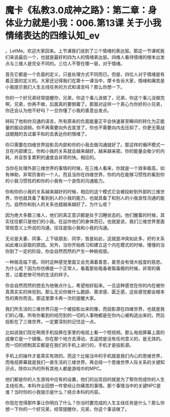 # 魔卡《私教3.0成神之路》：第二章：身体业力就是小我：006.第13课 关于小我情绪表达的四维认知_ev

。LetMe。欢迎大家回来。上节课我们说到了三个情绪的表达层。那这一节课呢我们来说最后一个，也就是最好的四为人的情绪表达层。四维人看待情绪的根本出发点与三维人是完全不同的。三位人不管在哪一层，对于情绪。

首先它都是一个负面的定义，只是处理方式不同而已。但是，四位人对于情绪是有着正面的定义的。大家还记得我们在第十一课当中，摩卡告诉大家，情绪和痛苦是小我提示我们人生主线任务的方式和语言吗？那么你想一下。

你的一个好兄弟经常提醒你，兄弟，你这个事儿该做了，兄弟，你这个事儿没做完啊，兄弟，你再不做，后面真的要倒霉了。那面对这样一个真心为你好的小兄弟，你还会认为他不好吗？一旦你懂了小我的善意出发点。

转码了他和你沟通的语言。所有原来的负面能量正平会快速甚至瞬间的转化为正能量的振动调频。你不再需要向外去宣泄了，你也不需要向内去压抑了，你更无需战战兢兢的去试着平和的去表达你的情绪了。

你只需要在四维世界投影员内部和你的小我去做沟通就好了。那这样的循环模式一旦在内部建立，你和小我的关系就会越来越好，越来越亲密。你的能量会极少的内耗，并且恢复累积的速度会非常的快。相应的。

当你在处理外部三维世界的事情的时候，在三维人看来，你就是一个效率极高，如有神助，非常厉害的一个人。而且当你在四维世界，你的内在能够习惯性的看到你的小我习惯性的和你的小我有一个良性的沟通能力。

你和你的小我的关系越来越好的时候，相应的这个模式它会被投射到外部的三维世界，你也就具备了看到别人的小我的能力，也就具备了和别人的小我良性沟通的能力。自然你和别人的关系也就越来越好了。为什么呢？

因为绝大多数三维人，他们的真正意识都是处于沉睡状态的。他们醒着的时候，其实往往都只是他们的小我。在运作他们的身体而已。也就是说，我们三维世界里面常规意义上所说的沟通，往往是指小我和小我的沟通。

无论是夫妻、同事、上下级朋友、同学，皆是如此，这就是冲突如此多，好的关系如此难以获取的原因。另外，当你开始练习和建立这个内在模式的时候，慢慢的当你到了一定的阶段，你会自然而然的产生一种俯视感。

一种居高临下感。同时这种感觉里面又会充满着善意，甚至会有很大程度的慈悲。为什么呢？因为你仿佛是一个正常人，看着那些吸毒者贩毒瘾的时候，非常的痛苦，过着悲惨可怜的生活的样子。

你会自然而然的想去为他做点什么，希望他好起来。一旦这种感觉在你的内在被你真真实实的体验到。那么无论你做什么跪舔、需求感、匮乏感，这些感觉都会根本性的离你而去。那这里摩卡再一次的提醒大家。

我们所生活的三维世界只是一个被投影出来的像，而投影源在四维世界，也就是我们的心理。所有你看到的经历到的一切的人事物都是在你内心被构造出来的，然后投影在了三维世界。一定要深刻的记住这一点。

比如说我们现在啊用手机投屏在家里的电视上看一个短视频。那么电视屏幕上面的成像它是一个镜像。你在那个地方去滑动，去遥控是没有任何意义的，是无效的。而一切的控制其实都是在我们的手机上进行的，手机才是投影源。

手机上的操作才是真实有效的。而这个比喻当中的手机就是我们内心的思维世界，而电视屏幕就是我们一直生活的三维世界。再总结一个思维世界人际关系的关键知识点，除你以外的所有其他人都是游戏中的MPC。

他们都是你的人生游戏中应有的设置，他们的出现目的就是为了帮你完成你的人生主线任务。本科作业回想一件曾经让你痛苦的事情。那个事情当中的关键NPC是谁？当时你的小我提示是什么？结合本科的内容。

你现在觉得那件事让你明白了什么？你当时要完成的人生主线任务是什么？那么你想一下你的一个好兄弟，经常提醒你，兄弟，你这个事该做了。

